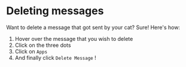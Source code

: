 # Deleting messages

Want to delete a message that got sent by your cat? Sure! Here's how:

1. Hover over the message that you wish to delete
2. Click on the three dots
3. Click on `Apps`
4. And finally click `Delete Message` !

<!-- ![](</assets/image (10).png>) ![](</assets/image (5).png>) -->
